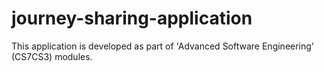 # journey-sharing-application
This application is developed as part of 'Advanced Software Engineering' (CS7CS3) modules.
